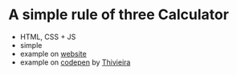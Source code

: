 # A simple rule of three Calculator

* HTML, CSS + JS
* simple
* example on [website](http://dreisatz.temper.li)
* example on [codepen](https://codepen.io/Thivieira/pen/OJLMBvj) by [Thivieira](https://github.com/Thivieira)
